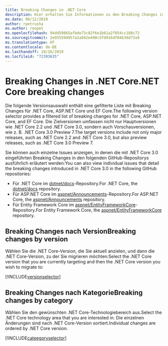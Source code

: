 ```yaml
---
title: Breaking Changes in .NET Core
description: Hier erhalten Sie Informationen zu den Breaking Changes in den verschiedenen .NET Core-Versionen.
ms.date: 08/12/2019
author: rpetrusha
ms.author: ronpet
ms.openlocfilehash: 94dd59865afbde73c82f6e1b61a2f054cc188c72
ms.sourcegitcommit: 2e95559d957a1a942e490c5fd916df04b39d73a9
ms.translationtype: HT
ms.contentlocale: de-DE
ms.lasthandoff: 10/16/2019
ms.locfileid: "72393635"
---
```

# <a name="net-core-breaking-changes"></a><span data-ttu-id="e2bc9-103">Breaking Changes in .NET Core</span><span class="sxs-lookup"><span data-stu-id="e2bc9-103">.NET Core breaking changes</span></span>

<span data-ttu-id="e2bc9-104">Die folgende Versionsauswahl enthält eine gefilterte Liste mit Breaking Changes für .NET Core, ASP.NET Core und EF Core.</span><span class="sxs-lookup"><span data-stu-id="e2bc9-104">The following version selector provides a filtered list of breaking changes for .NET Core, ASP.NET Core, and EF Core.</span></span> <span data-ttu-id="e2bc9-105">Die Zielversionen umfassen nicht nur Hauptversionen wie .NET Core 2.2 und .NET Core 3.0, sondern auch Vorschauversionen, wie z. B. .NET Core 3.0 Preview 7.</span><span class="sxs-lookup"><span data-stu-id="e2bc9-105">The target versions include not only major releases, such as .NET Core 2.2 and .NET Core 3.0, but also preview releases, such as .NET Core 3.0 Preview 7.</span></span>

<span data-ttu-id="e2bc9-106">Sie können auch einzelne Issues anzeigen, in denen die mit .NET Core 3.0 eingeführten Breaking Changes in den folgenden GitHub-Repositorys ausführlich erläutert werden:</span><span class="sxs-lookup"><span data-stu-id="e2bc9-106">You can also view individual issues that detail the breaking changes introduced in .NET Core 3.0 in the following GitHub repositories:</span></span>

- <span data-ttu-id="e2bc9-107">Für .NET Core im [dotnet/docs](https://github.com/dotnet/docs/issues?q=is%3Aopen+is%3Aissue+label%3Abreaking-change)-Repository.</span><span class="sxs-lookup"><span data-stu-id="e2bc9-107">For .NET Core, the [dotnet/docs](https://github.com/dotnet/docs/issues?q=is%3Aopen+is%3Aissue+label%3Abreaking-change) repository.</span></span>
- <span data-ttu-id="e2bc9-108">Für ASP.NET Core im [aspnet/Announcements](https://github.com/aspnet/Announcements/issues?q=is%3Aissue+is%3Aopen+label%3A%22Breaking+change%22+label%3A3.0.0)-Repository.</span><span class="sxs-lookup"><span data-stu-id="e2bc9-108">For ASP.NET Core, the [aspnet/Announcements](https://github.com/aspnet/Announcements/issues?q=is%3Aissue+is%3Aopen+label%3A%22Breaking+change%22+label%3A3.0.0) repository.</span></span>
- <span data-ttu-id="e2bc9-109">Für Entity Framework Core im [aspnet/EntityFrameworkCore](https://github.com/aspnet/EntityFrameworkCore/issues?q=is%3Aopen+is%3Aissue+label%3Abreaking-change)-Repository.</span><span class="sxs-lookup"><span data-stu-id="e2bc9-109">For Entity Framework Core, the [aspnet/EntityFrameworkCore](https://github.com/aspnet/EntityFrameworkCore/issues?q=is%3Aopen+is%3Aissue+label%3Abreaking-change) repository.</span></span>

## <a name="breaking-changes-by-version"></a><span data-ttu-id="e2bc9-110">Breaking Changes nach Version</span><span class="sxs-lookup"><span data-stu-id="e2bc9-110">Breaking changes by version</span></span>

<span data-ttu-id="e2bc9-111">Wählen Sie die .NET Core-Version, die Sie aktuell anzielen, und dann die .NET Core-Version, zu der Sie migrieren möchten:</span><span class="sxs-lookup"><span data-stu-id="e2bc9-111">Select the .NET Core version that you are currently targeting and then the .NET Core version you wish to migrate to:</span></span>

[!INCLUDE[versionselector](~/includes/core-changes/versionselector.md)]

## <a name="breaking-changes-by-category"></a><span data-ttu-id="e2bc9-112">Breaking Changes nach Kategorie</span><span class="sxs-lookup"><span data-stu-id="e2bc9-112">Breaking changes by category</span></span>

<span data-ttu-id="e2bc9-113">Wählen Sie den gewünschten .NET Core-Technologiebereich aus.</span><span class="sxs-lookup"><span data-stu-id="e2bc9-113">Select the .NET Core technology area that you are interested in.</span></span> <span data-ttu-id="e2bc9-114">Die einzelnen Änderungen sind nach .NET Core-Version sortiert.</span><span class="sxs-lookup"><span data-stu-id="e2bc9-114">Individual changes are ordered by .NET Core version.</span></span>

[!INCLUDE[cateegoryselector](~/includes/core-changes/categoryselector.md)]
